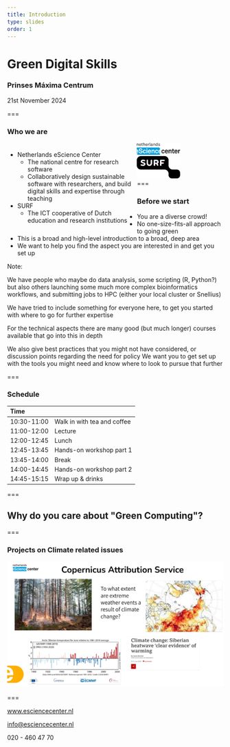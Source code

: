 ```yaml
---
title: Introduction
type: slides
order: 1
---
```


<!-- .slide: data-state="title" -->

# Green Digital Skills
### Prinses Máxima Centrum

21st November 2024

===

<!-- .slide: data-state="standard" -->

### Who we are

<div style="width: 60%; float: left; margin-top: 1%">

- Netherlands eScience Center
  - The national centre for research software
  - Collaboratively design sustainable software with researchers, and build digital skills and expertise through teaching
- SURF
  - The ICT cooperative of Dutch education and research institutions

</div>

<div style="width: 40%; float: right">

<img src="media/nlesc.svg" width="50%" />

<img src="media/surf.svg" width="50%" />

</div>

===

<!-- .slide: data-state="standard" -->

### Before we start

- You are a diverse crowd!
- No one-size-fits-all approach to going green
- This is a broad and high-level introduction to a broad, deep area
- We want to help you find the aspect you are interested in and get you set up

Note:

We have people who maybe do data analysis, some scripting (R, Python?) but also others launching some much more complex bioinformatics workflows, and submitting jobs to HPC (either your local cluster or Snellius)

We have tried to include something for everyone here, to get you started with where to go for further expertise

For the technical aspects there are many good (but much longer) courses available that go into this in depth

We also give best practices that you might not have considered, or discussion points regarding the need for policy
We want you to get set up with the tools you might need and know where to look to pursue that further

===

<!-- .slide: data-state="standard" -->

### Schedule
| Time | |
| :--- | :--- |
| 10:30-11:00 | Walk in with tea and coffee |
| 11:00-12:00 | Lecture |
| 12:00-12:45 | Lunch |
| 12:45-13:45 | Hands-on workshop part 1 |
| 13:45-14:00 | Break |
| 14:00-14:45 | Hands-on workshop part 2 |
| 14:45-15:15 | Wrap up & drinks |

===

<!-- .slide: data-state="standard" -->

## Why do you care about "Green Computing"?


===


<!-- .slide: data-state="standard" -->

### Projects on Climate related issues

![Relevant projects at NLeSC](media/relevant-projects.png)

===




<!-- .slide: data-state="keepintouch" -->

www.esciencecenter.nl

info@esciencecenter.nl

020 - 460 47 70
